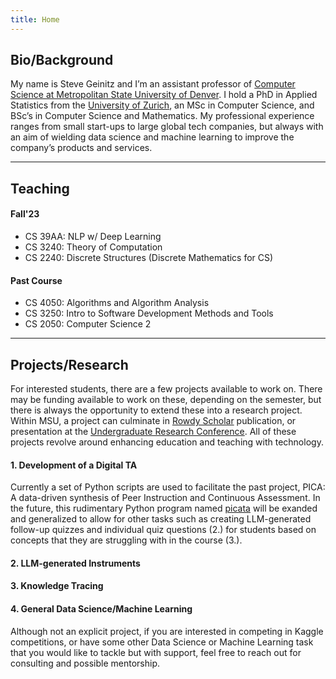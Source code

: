 ```yaml
---
title: Home
---
```


## Bio/Background
My name is Steve Geinitz and I’m an assistant professor of [Computer Science at Metropolitan State University of Denver](https://www.msudenver.edu/computer-sciences/). I hold a PhD in Applied Statistics from the [University of Zurich](https://www.uzh.ch/en.html), an MSc in Computer Science, and BSc’s in Computer Science and Mathematics. My professional experience ranges from small start-ups to large global tech companies, but always with an aim of wielding data science and machine learning to improve the company’s products and services.

___

## Teaching

#### Fall'23
- CS 39AA: NLP w/ Deep Learning
- CS 3240: Theory of Computation
- CS 2240: Discrete Structures (Discrete Mathematics for CS)
  
#### Past Course
- CS 4050: Algorithms and Algorithm Analysis
- CS 3250: Intro to Software Development Methods and Tools
- CS 2050: Computer Science 2
 


___

## Projects/Research
For interested students, there are a few projects available to work on. There may be funding available to work on these, depending on the semester, but there is always the opportunity to extend these into a research project. Within MSU, a project can culminate in [Rowdy Scholar](https://www.msudenver.edu/rowdy-scholar/) publication, or presentation at the [Undergraduate Research Conference](https://www.msudenver.edu/undergraduate-research-creative-scholarship-program/undergraduate-research-conference/). All of these projects revolve around enhancing education and teaching with technology. 


#### 1. Development of a Digital TA
Currently a set of Python scripts are used to facilitate the past project, PICA: A data-driven synthesis of Peer Instruction and Continuous Assessment. In the future, this rudimentary Python program named [picata](https://github.com/sgeinitz/picata) will be exanded and generalized to allow for other tasks such as creating LLM-generated follow-up quizzes and individual quiz questions (2.) for students based on concepts that they are struggling with in the course (3.). 

#### 2. LLM-generated Instruments


#### 3. Knowledge Tracing


#### 4. General Data Science/Machine Learning
Although not an explicit project, if you are interested in competing in Kaggle competitions, or have some other Data Science or Machine Learning task that you would like to tackle but with support, feel free to reach out for consulting and possible mentorship. 
